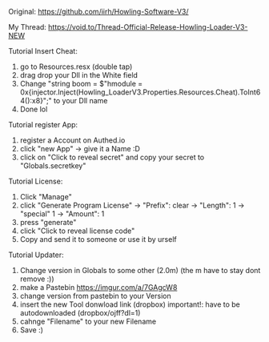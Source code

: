 Original: https://github.com/iirh/Howling-Software-V3/


My Thread: https://void.to/Thread-Official-Release-Howling-Loader-V3-NEW

Tutorial Insert Cheat:

1. go to Resources.resx (double tap)
2. drag drop your Dll in the White field
3. Change "string boom = $"hmodule = 0x{injector.Inject(Howling_LoaderV3.Properties.Resources.Cheat).ToInt64():x8}";" to your Dll name
4. Done lol


Tutorial register App: 

1. register a Account on Authed.io
2. click "new App" -> give it a Name :D
3. click on "Click to reveal secret" and copy your secret to "Globals.secretkey"

Tutorial License:

1. Click "Manage"
2. click "Generate Program License" -> "Prefix": clear -> "Length": 1 -> "special" 1 -> "Amount": 1
3. press "generate"
4. click "Click to reveal license code"
5. Copy and send it to someone or use it by urself


Tutorial Updater:

1. Change version in Globals to some other (2.0m) (the m have to stay dont remove :))
2. make a Pastebin https://imgur.com/a/7GAgcW8
3. change version from pastebin to your Version
4. insert the new Tool donwload link (dropbox) important!: have to be autodownloaded (dropbox/ojff?dl=1)
5. cahnge "Filename" to your new Filename 
6. Save :)
